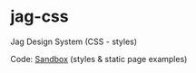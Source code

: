 # jag-css
Jag Design System (CSS - styles)


Code: [Sandbox](https://codesandbox.io/s/github/jagadeeshpalaniappan/jag-css) (styles & static page examples)
